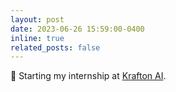 ```yaml
---
layout: post
date: 2023-06-26 15:59:00-0400
inline: true
related_posts: false
---
```


🚀 Starting my internship at <a href="https://www.krafton.ai/en/">Krafton AI</a>.